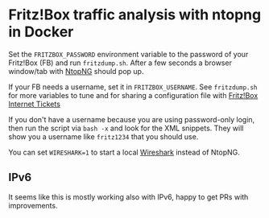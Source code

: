 Fritz!Box traffic analysis with ntopng in Docker
================================================

Set the `FRITZBOX_PASSWORD` environment variable to the password of your Fritz!Box (FB) and run `fritzdump.sh`. After a few seconds a browser window/tab with [NtopNG](https://www.ntop.org/products/traffic-analysis/ntop/) should pop up.

If your FB needs a username, set it in `FRITZBOX_USERNAME`. See `fritzdump.sh` for more variables to tune and for sharing a configuration file with [Fritz!Box Internet Tickets](https://github.com/schlomo/fritzbox-internet-ticket)

If you don't have a username because you are using password-only login, then run the script via `bash -x` and look for the XML snippets. They will show you a username like `fritz1234` that you should use.

You can set `WIRESHARK=1` to start a local [Wireshark](https://www.wireshark.org/) instead of NtopNG.

IPv6
----

It seems like this is mostly working also with IPv6, happy to get PRs with improvements.
